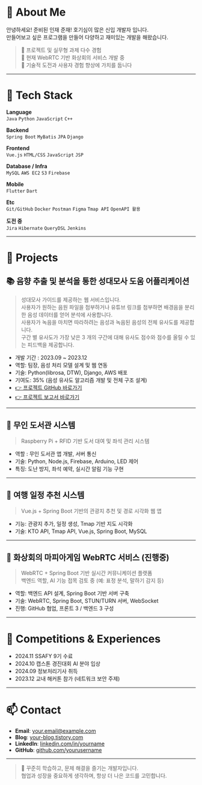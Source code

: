 # 👋 About Me

안녕하세요! 준비된 인재 준재! 
호기심이 많은 신입 개발자 입니다.  
만들어보고 싶은 프로그램을 만들어 다양하고 재미있는 개발을 해왔습니다.

> 📌 프로젝트 및 실무형 과제 다수 경험  
> 🌱 현재 WebRTC 기반 화상회의 서비스 개발 중  
> 🧠 기술적 도전과 사용자 경험 향상에 가치를 둡니다

---

# 🔨 Tech Stack

**Language**  
`Java` `Python` `JavaScript` `C++`

**Backend**  
`Spring Boot` `MyBatis` `JPA` `Django`

**Frontend**  
`Vue.js` `HTML/CSS` `JavaScript` `JSP`

**Database / Infra**  
`MySQL`  `AWS EC2` `S3` `Firebase`

**Mobile**  
`Flutter` `Dart`

**Etc**  
`Git/GitHub` `Docker` `Postman` `Figma` `Tmap API` `OpenAPI 활용`

**도전 중**  
`Jira` `Hibernate` `QueryDSL` `Jenkins`

---

# 🧩 Projects

## 📚 음향 추출 및 분석을 통한 성대모사 도움 어플리케이션
> 성대모사 가이드를 제공하는 웹 서비스입니다.  
> 사용자가 원하는 음원 파일을 첨부하거나 유튜브 링크를 첨부하면 배경음을 분리한
음성 데이터를 얻어 분석에 사용합니다.  
> 사용자가 녹음을 마치면 따라하려는 음성과 녹음된 음성의 전체 유사도를
제공합니다.  
> 구간 별 유사도가 가장 낮은 3 개의 구간에 대해 유사도 점수와 점수를
올릴 수 있는 피드백을 제공합니다.  

- 개발 기간 : 2023.09 ~ 2023.12
- 역할: 팀장, 음성 처리 모델 설계 및 웹 연동
- 기술: Python(librosa, DTW), Django, AWS 배포
- 기여도: 35% (음성 유사도 알고리즘 개발 및 전체 구조 설계)
- [👉 프로젝트 GitHub 바로가기](https://github.com/orgs/2023-CapstoneDesign-MEMIC/repositories)
- [👉 프로젝트 보고서 바로가기](https://drive.google.com/file/d/1aNynFb9u3rQcSLSg9IhkmD4JKJMHUtTE/view?usp=sharing)
---

## 📖 무인 도서관 시스템
> Raspberry Pi + RFID 기반 도서 대여 및 좌석 관리 시스템

- 역할 : 무인 도서관 앱 개발, 서버 통신
- 기술: Python, Node.js, Firebase, Arduino, LED 제어
- 특징: 도난 방지, 좌석 예약, 실시간 알림 기능 구현

---

## 🧳 여행 일정 추천 시스템
> Vue.js + Spring Boot 기반의 관광지 추천 및 경로 시각화 웹 앱

- 기능: 관광지 추가, 일정 생성, Tmap 기반 지도 시각화
- 기술: KTO API, Tmap API, Vue.js, Spring Boot, MySQL

---
## 📍 화상회의 마피아게임 WebRTC 서비스 (진행중)
> WebRTC + Spring Boot 기반 실시간 커뮤니케이션 플랫폼  
> 백엔드 역할, AI 기능 접목 검토 중 (예: 표정 분석, 말하기 감지 등)

- 역할: 백엔드 API 설계, Spring Boot 기반 서버 구축
- 기술: WebRTC, Spring Boot, STUN/TURN 서버, WebSocket
- 진행: GitHub 협업, 프론트 3 / 백엔드 3 구성

---


# 🏅 Competitions & Experiences

- 2024.11 SSAFY 9기 수료
- 2024.10 캡스톤 경진대회 AI 분야 입상
- 2024.09 정보처리기사 취득
- 2023.12 교내 해커톤 참가 (네트워크 보안 주제)

---

# 📫 Contact

- **Email**: your.email@example.com  
- **Blog**: [your-blog.tistory.com](https://your-blog.tistory.com)  
- **LinkedIn**: [linkedin.com/in/yourname](https://linkedin.com/in/yourname)  
- **GitHub**: [github.com/yourusername](https://github.com/yourusername)

---

> 💬 꾸준히 학습하고, 문제 해결을 즐기는 개발자입니다.  
> 협업과 성장을 중요하게 생각하며, 항상 더 나은 코드를 고민합니다.
